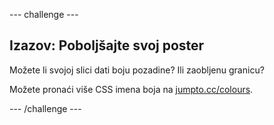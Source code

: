 \--- challenge \---

## Izazov: Poboljšajte svoj poster

Možete li svojoj slici dati boju pozadine? Ili zaobljenu granicu?

Možete pronaći više CSS imena boja na <a href="http://jumpto.cc/colours" target="_blank">jumpto.cc/colours</a>.

\--- /challenge \---